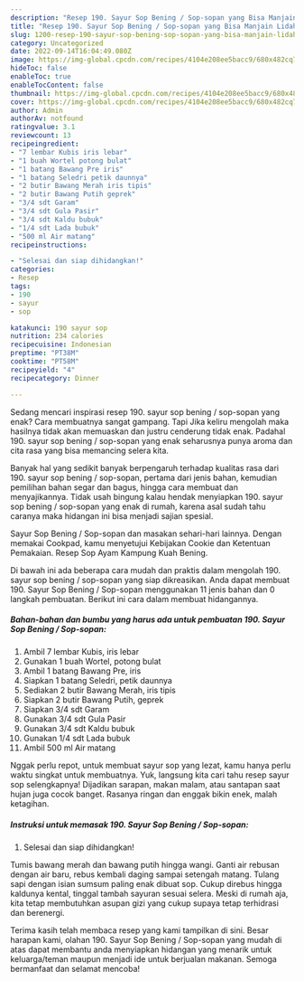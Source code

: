 ```yaml
---
description: "Resep 190. Sayur Sop Bening / Sop-sopan yang Bisa Manjain Lidah, Buat Buka Puasa Lezat Sekali"
title: "Resep 190. Sayur Sop Bening / Sop-sopan yang Bisa Manjain Lidah, Buat Buka Puasa Lezat Sekali"
slug: 1200-resep-190-sayur-sop-bening-sop-sopan-yang-bisa-manjain-lidah-buat-buka-puasa-lezat-sekali
category: Uncategorized
date: 2022-09-14T16:04:49.080Z
image: https://img-global.cpcdn.com/recipes/4104e208ee5bacc9/680x482cq70/190-sayur-sop-bening-sop-sopan-foto-resep-utama.jpg
hideToc: false
enableToc: true
enableTocContent: false
thumbnail: https://img-global.cpcdn.com/recipes/4104e208ee5bacc9/680x482cq70/190-sayur-sop-bening-sop-sopan-foto-resep-utama.jpg
cover: https://img-global.cpcdn.com/recipes/4104e208ee5bacc9/680x482cq70/190-sayur-sop-bening-sop-sopan-foto-resep-utama.jpg
author: Admin
authorAv: notfound
ratingvalue: 3.1
reviewcount: 13
recipeingredient:
- "7 lembar Kubis iris lebar"
- "1 buah Wortel potong bulat"
- "1 batang Bawang Pre iris"
- "1 batang Seledri petik daunnya"
- "2 butir Bawang Merah iris tipis"
- "2 butir Bawang Putih geprek"
- "3/4 sdt Garam"
- "3/4 sdt Gula Pasir"
- "3/4 sdt Kaldu bubuk"
- "1/4 sdt Lada bubuk"
- "500 ml Air matang"
recipeinstructions:

- "Selesai dan siap dihidangkan!"
categories:
- Resep
tags:
- 190
- sayur
- sop

katakunci: 190 sayur sop 
nutrition: 234 calories
recipecuisine: Indonesian
preptime: "PT38M"
cooktime: "PT58M"
recipeyield: "4"
recipecategory: Dinner

---
```



Sedang mencari inspirasi resep 190. sayur sop bening / sop-sopan yang enak? Cara membuatnya sangat gampang. Tapi Jika keliru mengolah maka hasilnya tidak akan memuaskan dan justru cenderung tidak enak. Padahal 190. sayur sop bening / sop-sopan yang enak seharusnya punya aroma dan cita rasa yang bisa memancing selera kita.


Banyak hal yang sedikit banyak berpengaruh terhadap kualitas rasa dari 190. sayur sop bening / sop-sopan, pertama dari jenis bahan, kemudian pemilihan bahan segar dan bagus, hingga cara membuat dan menyajikannya. Tidak usah bingung kalau hendak menyiapkan 190. sayur sop bening / sop-sopan yang enak di rumah, karena asal sudah tahu caranya maka hidangan ini bisa menjadi sajian spesial.

Sayur Sop Bening / Sop-sopan dan masakan sehari-hari lainnya. Dengan memakai Cookpad, kamu menyetujui Kebijakan Cookie dan Ketentuan Pemakaian. Resep Sop Ayam Kampung Kuah Bening.


Di bawah ini ada beberapa cara mudah dan praktis dalam mengolah 190. sayur sop bening / sop-sopan yang siap dikreasikan. Anda dapat membuat 190. Sayur Sop Bening / Sop-sopan menggunakan 11 jenis bahan dan 0 langkah pembuatan. Berikut ini cara dalam membuat hidangannya.

<!--inarticleads1-->

##### Bahan-bahan dan bumbu yang harus ada untuk pembuatan 190. Sayur Sop Bening / Sop-sopan:

1. Ambil 7 lembar Kubis, iris lebar
1. Gunakan 1 buah Wortel, potong bulat
1. Ambil 1 batang Bawang Pre, iris
1. Siapkan 1 batang Seledri, petik daunnya
1. Sediakan 2 butir Bawang Merah, iris tipis
1. Siapkan 2 butir Bawang Putih, geprek
1. Siapkan 3/4 sdt Garam
1. Gunakan 3/4 sdt Gula Pasir
1. Gunakan 3/4 sdt Kaldu bubuk
1. Gunakan 1/4 sdt Lada bubuk
1. Ambil 500 ml Air matang


Nggak perlu repot, untuk membuat sayur sop yang lezat, kamu hanya perlu waktu singkat untuk membuatnya. Yuk, langsung kita cari tahu resep sayur sop selengkapnya! Dijadikan sarapan, makan malam, atau santapan saat hujan juga cocok banget. Rasanya ringan dan enggak bikin enek, malah ketagihan. 

<!--inarticleads2-->

##### Instruksi untuk memasak 190. Sayur Sop Bening / Sop-sopan:


1. Selesai dan siap dihidangkan!

Tumis bawang merah dan bawang putih hingga wangi. Ganti air rebusan dengan air baru, rebus kembali daging sampai setengah matang. Tulang sapi dengan isian sumsum paling enak dibuat sop. Cukup direbus hingga kaldunya kental, tinggal tambah sayuran sesuai selera. Meski di rumah aja, kita tetap membutuhkan asupan gizi yang cukup supaya tetap terhidrasi dan berenergi. 

Terima kasih telah membaca resep yang kami tampilkan di sini. Besar harapan kami, olahan 190. Sayur Sop Bening / Sop-sopan yang mudah di atas dapat membantu anda menyiapkan hidangan yang menarik untuk keluarga/teman maupun menjadi ide untuk berjualan makanan. Semoga bermanfaat dan selamat mencoba!
